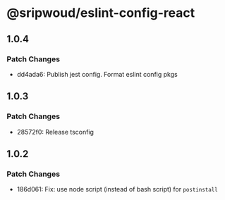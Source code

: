# @sripwoud/eslint-config-react

## 1.0.4

### Patch Changes

- dd4ada6: Publish jest config. Format eslint config pkgs

## 1.0.3

### Patch Changes

- 28572f0: Release tsconfig

## 1.0.2

### Patch Changes

- 186d061: Fix: use node script (instead of bash script) for `postinstall`
